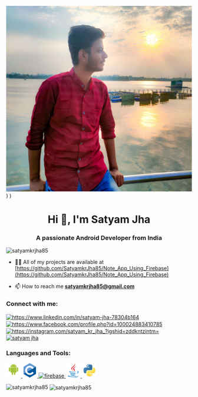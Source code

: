 ![banner](https://github.com/SatyamkrJha85/SatyamkrJha85/blob/main/WhatsApp%20Image%202023-04-28%20at%209.42.35%20PM.jpeg)
)
)
<h1 align="center">Hi 👋, I'm Satyam Jha</h1>
<h3 align="center">A passionate Android Developer from India</h3>

<p align="left"> <img src="https://komarev.com/ghpvc/?username=satyamkrjha85&label=Profile%20views&color=0e75b6&style=flat" alt="satyamkrjha85" /> </p>

- 👨‍💻 All of my projects are available at [https://github.com/SatyamkrJha85/Note_App_Using_Firebase](https://github.com/SatyamkrJha85/Note_App_Using_Firebase)

- 📫 How to reach me **satyamkrjha85@gmail.com**

<h3 align="left">Connect with me:</h3>
<p align="left">
<a href="https://linkedin.com/in/https://www.linkedin.com/in/satyam-jha-78304b164" target="blank"><img align="center" src="https://raw.githubusercontent.com/rahuldkjain/github-profile-readme-generator/master/src/images/icons/Social/linked-in-alt.svg" alt="https://www.linkedin.com/in/satyam-jha-78304b164" height="30" width="40" /></a>
<a href="https://fb.com/https://www.facebook.com/profile.php?id=100024883410785" target="blank"><img align="center" src="https://raw.githubusercontent.com/rahuldkjain/github-profile-readme-generator/master/src/images/icons/Social/facebook.svg" alt="https://www.facebook.com/profile.php?id=100024883410785" height="30" width="40" /></a>
<a href="https://instagram.com/https://instagram.com/satyam_kr_jha_?igshid=zddkntzintm=" target="blank"><img align="center" src="https://raw.githubusercontent.com/rahuldkjain/github-profile-readme-generator/master/src/images/icons/Social/instagram.svg" alt="https://instagram.com/satyam_kr_jha_?igshid=zddkntzintm=" height="30" width="40" /></a>
<a href="https://www.leetcode.com/satyam jha" target="blank"><img align="center" src="https://raw.githubusercontent.com/rahuldkjain/github-profile-readme-generator/master/src/images/icons/Social/leet-code.svg" alt="satyam jha" height="30" width="40" /></a>
</p>

<h3 align="left">Languages and Tools:</h3>
<p align="left"> <a href="https://developer.android.com" target="_blank" rel="noreferrer"> <img src="https://raw.githubusercontent.com/devicons/devicon/master/icons/android/android-original-wordmark.svg" alt="android" width="40" height="40"/> </a> <a href="https://www.cprogramming.com/" target="_blank" rel="noreferrer"> <img src="https://raw.githubusercontent.com/devicons/devicon/master/icons/c/c-original.svg" alt="c" width="40" height="40"/> </a> <a href="https://firebase.google.com/" target="_blank" rel="noreferrer"> <img src="https://www.vectorlogo.zone/logos/firebase/firebase-icon.svg" alt="firebase" width="40" height="40"/> </a> <a href="https://www.java.com" target="_blank" rel="noreferrer"> <img src="https://raw.githubusercontent.com/devicons/devicon/master/icons/java/java-original.svg" alt="java" width="40" height="40"/> </a> <a href="https://www.python.org" target="_blank" rel="noreferrer"> <img src="https://raw.githubusercontent.com/devicons/devicon/master/icons/python/python-original.svg" alt="python" width="40" height="40"/> </a> </p>

<p><img align="left" src="https://github-readme-stats.vercel.app/api/top-langs?username=satyamkrjha85&show_icons=true&locale=en&layout=compact" alt="satyamkrjha85" /></p>

<p>&nbsp;<img align="center" src="https://github-readme-stats.vercel.app/api?username=satyamkrjha85&show_icons=true&locale=en" alt="satyamkrjha85" /></p>

